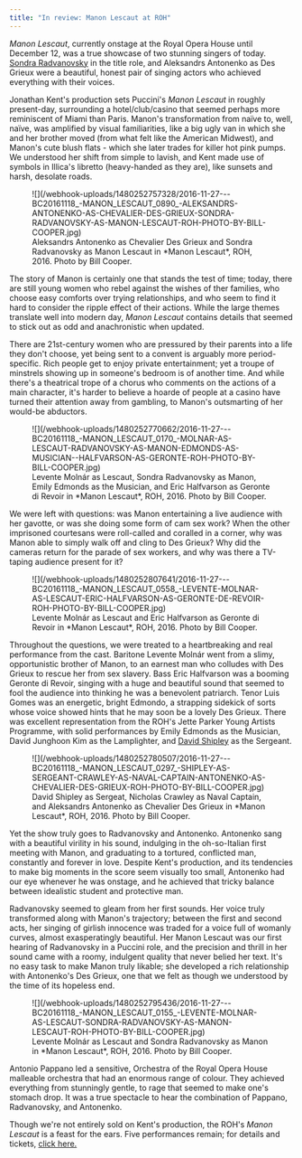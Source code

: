 ```yaml
---
title: "In review: Manon Lescaut at ROH"
---
```


*Manon Lescaut*, currently onstage at the Royal Opera House until December 12, was a true showcase of two stunning singers of today. [Sondra Radvanovsky](/talking-with-singers-sondra-radvanovsky/) in the title role, and Aleksandrs Antonenko as Des Grieux were a beautiful, honest pair of singing actors who achieved everything with their voices.

Jonathan Kent's production sets Puccini's *Manon Lescaut* in roughly present-day, surrounding a hotel/club/casino that seemed perhaps more reminiscent of Miami than Paris. Manon's transformation from naïve to, well, naïve, was amplified by visual familiarities, like a big ugly van in which she and her brother moved (from what felt like the American Midwest), and Manon's cute blush flats - which she later trades for killer hot pink pumps. We understood her shift from simple to lavish, and Kent made use of symbols in Illica's libretto (heavy-handed as they are), like sunsets and harsh, desolate roads.

<figure data-type="image">![](/webhook-uploads/1480252757328/2016-11-27---BC20161118_-MANON_LESCAUT_0890_-ALEKSANDRS-ANTONENKO-AS-CHEVALIER-DES-GRIEUX-SONDRA-RADVANOVSKY-AS-MANON-LESCAUT-ROH-PHOTO-BY-BILL-COOPER.jpg)
<figcaption>Aleksandrs Antonenko as Chevalier Des Grieux and Sondra Radvanovsky as Manon Lescaut in *Manon Lescaut*, ROH, 2016. Photo by Bill Cooper.</figcaption>
</figure>

The story of Manon is certainly one that stands the test of time; today, there are still young women who rebel against the wishes of ther families, who choose easy comforts over trying relationships, and who seem to find it hard to consider the ripple effect of their actions. While the large themes translate well into modern day, *Manon Lescaut* contains details that seemed to stick out as odd and anachronistic when updated. 

There are 21st-century women who are pressured by their parents into a life they don't choose, yet being sent to a convent is arguably more period-specific. Rich people get to enjoy private entertainment; yet a troupe of minstrels showing up in someone's bedroom is of another time. And while there's a theatrical trope of a chorus who comments on the actions of a main character, it's harder to believe a hoarde of people at a casino have turned their attention away from gambling, to Manon's outsmarting of her would-be abductors.

<figure data-type="image">![](/webhook-uploads/1480252770662/2016-11-27---BC20161118_-MANON_LESCAUT_0170_-MOLNAR-AS-LESCAUT-RADVANOVSKY-AS-MANON-EDMONDS-AS-MUSICIAN--HALFVARSON-AS-GERONTE-ROH-PHOTO-BY-BILL-COOPER.jpg)
<figcaption>Levente Molnár as Lescaut, Sondra Radvanovsky as Manon, Emily Edmonds as the Musician, and Eric Halfvarson as Geronte di Revoir in *Manon Lescaut*, ROH, 2016. Photo by Bill Cooper.</figcaption>
</figure>

We were left with questions: was Manon entertaining a live audience with her gavotte, or was she doing some form of cam sex work? When the other imprisoned courtesans were roll-called and coralled in a corner, why was Manon able to simply walk off and cling to Des Grieux? Why did the cameras return for the parade of sex workers, and why was there a TV-taping audience present for it?

<figure data-type="image">![](/webhook-uploads/1480252807641/2016-11-27---BC20161118_-MANON_LESCAUT_0558_-LEVENTE-MOLNAR-AS-LESCAUT-ERIC-HALFVARSON-AS-GERONTE-DE-REVOIR-ROH-PHOTO-BY-BILL-COOPER.jpg)
<figcaption>Levente Molnár as Lescaut and Eric Halfvarson as Geronte di Revoir in *Manon Lescaut*, ROH, 2016. Photo by Bill Cooper.</figcaption>
</figure>

Throughout the questions, we were treated to a heartbreaking and real performance from the cast. Baritone Levente Molnár went from a slimy, opportunistic brother of Manon, to an earnest man who colludes with Des Grieux to rescue her from sex slavery. Bass Eric Halfvarson was a booming Geronte di Revoir, singing with a huge and beautiful sound that seemed to fool the audience into thinking he was a benevolent patriarch. Tenor Luis Gomes was an energetic, bright Edmondo, a strapping sidekick of sorts whose voice showed hints that he may soon be a lovely Des Grieux. There was excellent representation from the ROH's Jette Parker Young Artists Programme, with solid performances by Emily Edmonds as the Musician, David Junghoon Kim as the Lamplighter, and [David Shipley](/talking-with-singers-david-shipley/) as the Sergeant.

<figure data-type="image">![](/webhook-uploads/1480252780507/2016-11-27---BC20161118_-MANON_LESCAUT_0297_-SHIPLEY-AS-SERGEANT-CRAWLEY-AS-NAVAL-CAPTAIN-ANTONENKO-AS-CHEVALIER-DES-GRIEUX-ROH-PHOTO-BY-BILL-COOPER.jpg)
<figcaption>David Shipley as Sergeat, Nicholas Crawley as Naval Captain, and Aleksandrs Antonenko as Chevalier Des Grieux in *Manon Lescaut*, ROH, 2016. Photo by Bill Cooper.</figcaption>
</figure>

Yet the show truly goes to Radvanovsky and Antonenko. Antonenko sang with a beautiful virility in his sound, indulging in the oh-so-Italian first meeting with Manon, and graduating to a tortured, conflicted man, constantly and forever in love. Despite Kent's production, and its tendencies to make big moments in the score seem visually too small, Antonenko had our eye whenever he was onstage, and he achieved that tricky balance between idealistic student and protective man.

Radvanovsky seemed to gleam from her first sounds. Her voice truly transformed along with Manon's trajectory; between the first and second acts, her singing of girlish innocence was traded for a voice full of womanly curves, almost exasperatingly beautiful. Her Manon Lescaut was our first hearing of Radvanovsky in a Puccini role, and the precision and thrill in her sound came with a roomy, indulgent quality that never belied her text. It's no easy task to make Manon truly likable; she developed a rich relationship with Antonenko's Des Grieux, one that we felt as though we understood by the time of its hopeless end.

<figure data-type="image">![](/webhook-uploads/1480252795436/2016-11-27---BC20161118_-MANON_LESCAUT_0155_-LEVENTE-MOLNAR-AS-LESCAUT-SONDRA-RADVANOVSKY-AS-MANON-LESCAUT-ROH-PHOTO-BY-BILL-COOPER.jpg)
<figcaption>Levente Molnár as Lescaut and Sondra Radvanovsky as Manon in *Manon Lescaut*, ROH, 2016. Photo by Bill Cooper.</figcaption>
</figure>

Antonio Pappano led a sensitive, Orchestra of the Royal Opera House malleable orchestra that had an enormous range of colour. They achieved everything from stunningly gentle, to rage that seemed to make one's stomach drop. It was a true spectacle to hear the combination of Pappano, Radvanovsky, and Antonenko.

Though we're not entirely sold on Kent's production, the ROH's *Manon Lescaut* is a feast for the ears. Five performances remain; for details and tickets, [click here.](http://www.roh.org.uk/productions/manon-lescaut-by-jonathan-kent)
